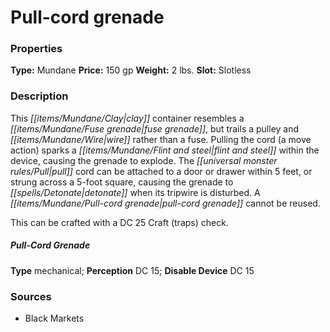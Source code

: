 ﻿---
Title: "Pull-cord grenade"
Type: "Mundane"
Price: "150 gp"
Weight: "2 lbs."
Slot: "Slotless"
Description: |
  "This clay container resembles a fuse grenade, but trails a pulley and wire rather than a fuse. Pulling the cord (a move action) sparks a flint and steel within the device, causing the grenade to explode. The pull cord can be attached to a door or drawer within 5 feet, or strung across a 5-foot square, causing the grenade to detonate when its tripwire is disturbed. A pull-cord grenade cannot be reused.
  This can be crafted with a DC 25 Craft (traps) check.
  ### Pull-Cord Grenade
  **Type** mechanical; **Perception** DC 15; **Disable Device** DC 15"
Sources: "['Black Markets']"
---

# Pull-cord grenade

### Properties

**Type:** Mundane **Price:** 150 gp **Weight:** 2 lbs. **Slot:** Slotless

### Description

This _[[items/Mundane/Clay|clay]]_ container resembles a _[[items/Mundane/Fuse grenade|fuse grenade]]_, but trails a pulley and _[[items/Mundane/Wire|wire]]_ rather than a fuse. Pulling the cord (a move action) sparks a _[[items/Mundane/Flint and steel|flint and steel]]_ within the device, causing the grenade to explode. The _[[universal monster rules/Pull|pull]]_ cord can be attached to a door or drawer within 5 feet, or strung across a 5-foot square, causing the grenade to _[[spells/Detonate|detonate]]_ when its tripwire is disturbed. A _[[items/Mundane/Pull-cord grenade|pull-cord grenade]]_ cannot be reused.

This can be crafted with a DC 25 Craft (traps) check.

##### _Pull-Cord Grenade_

**Type** mechanical; **Perception** DC 15; **Disable Device** DC 15

### Sources

* Black Markets